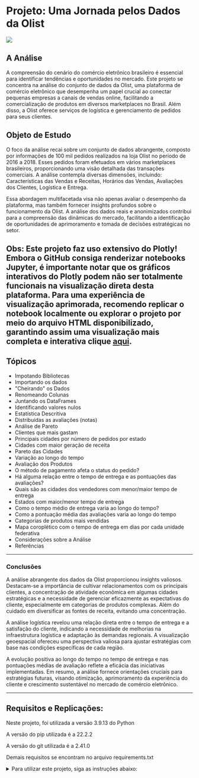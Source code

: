 # Projeto: Uma Jornada pelos Dados da Olist

<img src="https://d3hw41hpah8tvx.cloudfront.net/images/ilustra_ecossitema_olist_desktop_ff64362482.svg" />

## A Análise

A compreensão do cenário do comércio eletrônico brasileiro é essencial para identificar tendências e oportunidades no mercado. Este projeto se concentra na análise do conjunto de dados da Olist, uma plataforma de comércio eletrônico que desempenha um papel crucial ao conectar pequenas empresas a canais de vendas online, facilitando a comercialização de produtos em diversos marketplaces no Brasil. Além disso, a Olist oferece serviços de logística e gerenciamento de pedidos para seus clientes.

## Objeto de Estudo

O foco da análise recai sobre um conjunto de dados abrangente, composto por informações de 100 mil pedidos realizados na loja Olist no período de 2016 a 2018. Esses pedidos foram efetuados em vários marketplaces brasileiros, proporcionando uma visão detalhada das transações comerciais. A análise contempla diversas dimensões, incluindo: Características das Vendas e Receitas, Horários das Vendas, Avaliações dos Clientes, Logística e Entrega.

Essa abordagem multifacetada visa não apenas avaliar o desempenho da plataforma, mas também fornecer insights profundos sobre o funcionamento da Olist. A análise dos dados reais e anonimizados contribui para a compreensão das dinâmicas do mercado, facilitando a identificação de oportunidades de aprimoramento e tomada de decisões estratégicas no setor.

## Obs: Este projeto faz uso extensivo do Plotly! Embora o GitHub consiga renderizar notebooks Jupyter, é importante notar que os gráficos interativos do Plotly podem não ser totalmente funcionais na visualização direta desta plataforma. Para uma experiência de visualização aprimorada, recomendo replicar o notebook localmente ou explorar o projeto por meio do arquivo HTML disponibilizado, garantindo assim uma visualização mais completa e interativa clique [aqui](https://nbviewer.org/github/GSanner/Projeto_Olist/blob/master/Uma%20Jornada%20pelos%20Dados%20da%20Olist%20-%20interetivo.html).

## Tópicos
- Impotando Bibliotecas
- Importando os dados
- "Cheirando" os Dados
- Renomeando Colunas
- Juntando os DataFrames
- Identificando valores nulos
- Estatística Descritiva
- Distribuídas as avaliações (notas)
- Análise de Pareto
- Clientes que mais gastam
- Principais cidades por número de pedidos por estado
- Cidades com maior geração de receita
- Pareto das Cidades
- Variação ao longo do tempo
- Avaliação dos Produtos
- O método de pagamento afeta o status do pedido?
- Há alguma relação entre o tempo de entrega e as pontuações das avaliações?
- Quais são as cidades dos vendedores com menor/maior tempo de entrega
- Estados com maior/menor tempo de entrega
- Como o tempo médio de entrega varia ao longo do tempo?
- Como a pontuação média das avaliações varia ao longo do tempo
- Categorias de produtos mais vendidas
- Mapa coroplético com o tempo de entrega em dias por cada unidade federativa
- Considerações sobre a Análise
- Referências

-----------------

### Conclusões

A análise abrangente dos dados da Olist proporcionou insights valiosos. Destacam-se a importância de cultivar relacionamentos com os principais clientes, a concentração de atividade econômica em algumas cidades estratégicas e a necessidade de gerenciar eficazmente as expectativas do cliente, especialmente em categorias de produtos complexas. Além do cuidado em diversificar as fontes de receita, evitando uma concentração.

A análise logística revelou uma relação direta entre o tempo de entrega e a satisfação do cliente, indicando a necessidade de melhorias na infraestrutura logística e adaptação às demandas regionais. A visualização geoespacial ofereceu uma perspectiva valiosa para ajustar estratégias com base nas condições específicas de cada região.

A evolução positiva ao longo do tempo no tempo de entrega e nas pontuações médias de avaliação reflete a eficácia das iniciativas implementadas. Em resumo, a análise fornece orientações cruciais para estratégias futuras, visando otimização, aprimoramento da experiência do cliente e crescimento sustentável no mercado de comércio eletrônico.

------------------

## Requisitos e Replicações:

Neste projeto, foi utilizada a versão 3.9.13 do Python

A versão do pip utilizada é a 22.2.2

A versão do git utilizada é a 2.41.0

Demais requisitos se encontram no arquivo requirements.txt

<details>
  <summary>Para utilizar este projeto, siga as instruções abaixo:</summary>

  <details>
    <summary>Passo 1: Clonar o repositório</summary>

    git clone https://github.com/GSanner/Desafio_Indicium_Lighthouse.git

  </details>

  <details>
    <summary>Passo 2: Instalar os pacotes nas versões utilizadas</summary>

    pip install -r requirements.txt
    
  </details>

</details>
